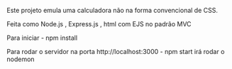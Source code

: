 Este projeto emula uma calculadora não na forma convencional de CSS.

Feita como Node.js , Express.js , html com EJS no padrão MVC 

Para iniciar - npm install 

Para rodar o servidor na porta http://localhost:3000 - npm start 
irá rodar o nodemon


